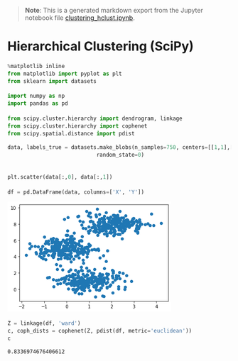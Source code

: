 >**Note**: This is a generated markdown export from the Jupyter notebook file [clustering_hclust.ipynb](clustering_hclust.ipynb).

# Hierarchical Clustering (SciPy)


```python
%matplotlib inline
from matplotlib import pyplot as plt
from sklearn import datasets

import numpy as np
import pandas as pd

from scipy.cluster.hierarchy import dendrogram, linkage
from scipy.cluster.hierarchy import cophenet
from scipy.spatial.distance import pdist
```


```python
data, labels_true = datasets.make_blobs(n_samples=750, centers=[[1,1],[0,5],[2,8]], cluster_std=0.7,
                            random_state=0)


plt.scatter(data[:,0], data[:,1])

df = pd.DataFrame(data, columns=['X', 'Y'])

```


    
![png](clustering_hclust_files/clustering_hclust_2_0.png)
    



```python
Z = linkage(df, 'ward')
c, coph_dists = cophenet(Z, pdist(df, metric='euclidean'))
c
```




    0.8336974676406612




```python

```
